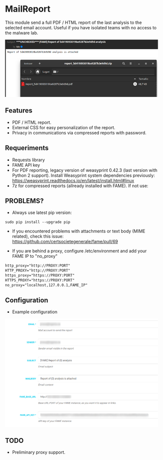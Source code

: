 # MailReport

This module send a full PDF / HTML report of the last analysis to the selected email account. Useful if you have isolated teams with no access to the malware lab.

![MailReport](img/mailreport_message.png)

## Features

- PDF / HTML report.
- External CSS for easy personalization of the report.
- Privacy in communications via compressed reports with password.

## Requeriments

- Requests library
- FAME API key
- For PDF reporting, legacy version of weasyprint 0.42.3 (last version with Python 2 support).
Install Weasyprint system dependencies previously:
https://weasyprint.readthedocs.io/en/latest/install.html#linux
- 7z for compressed reports (allready installed with FAME). If not use:

## PROBLEMS?

- Always use latest pip version:
```
sudo pip install --upgrade pip
```
- If you encountered problems with attachments or text body (MIME related), check this issue:
https://github.com/certsocietegenerale/fame/pull/69

- If you are behind a proxy, configure /etc/environment and add your FAME IP to "no_proxy"
```
http_proxy="http://PROXY:PORT"
HTTP_PROXY="http://PROXY:PORT"
https_proxy="https://PROXY:PORT"
HTTPS_PROXY="https://PROXY:PORT"
no_proxy="localhost,127.0.0.1,FAME_IP"

```

## Configuration

- Example configuration

![MailReport](img/mailreport_config.png)

## TODO

- Preliminary proxy support.

